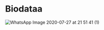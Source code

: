 # Biodataa
![WhatsApp Image 2020-07-27 at 21 51 41 (1)](https://user-images.githubusercontent.com/63860092/88556711-862a3f00-d053-11ea-90de-e454f12a0451.jpeg)

